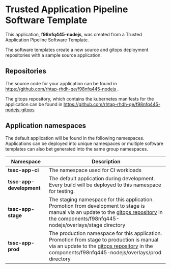 # Trusted Application Pipeline Software Template

This application, **f98nfq445-nodejs**, was created from a Trusted Application Pipeline Software Template.

The software templates create a new source and gitops deployment repositories with a sample source application. 

## Repositories

The source code for your application can be found in [https://github.com/rhtap-rhdh-qe/f98nfq445-nodejs ](https://github.com/rhtap-rhdh-qe/f98nfq445-nodejs ).
 
The gitops repository, which contains the kubernetes manifests for the application can be found in 
[https://github.com/rhtap-rhdh-qe/f98nfq445-nodejs-gitops ](https://github.com/rhtap-rhdh-qe/f98nfq445-nodejs-gitops ) 

## Application namespaces 

The default application will be found in the following namespaces. Applications can be deployed into unique namespaces or multiple software templates can also bet generated into the same group namespaces.  

|  Namespace   |  Description   |  
| -------- | -------- |
| **tssc-app-ci** | The namespace used for CI workloads |
| **tssc-app-development** | The default application during development. Every build will be deployed to this namespace for testing. |
| **tssc-app-stage** | The staging namespace for this application. Promotion from development to stage is manual via an update to the [gitops repository](https://github.com/rhtap-rhdh-qe/f98nfq445-nodejs-gitops ) in the components/f98nfq445-nodejs/overlays/stage directory |
| **tssc-app-prod** | The production namespace for this application. Promotion from stage to production is manual via an update to the [gitops repository](https://github.com/rhtap-rhdh-qe/f98nfq445-nodejs-gitops ) in the components/f98nfq445-nodejs/overlays/prod directory |